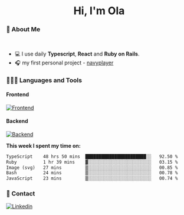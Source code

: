 <h1 align="center">Hi, I'm Ola</h1>

### 💅 About Me

<br/>

- 💻 I use daily **Typescript**, **React** and **Ruby on Rails**.
- 🎧 my first personal project - [navyplayer](https://navyplayer.netlify.app/)

### 👩🏻‍💻 Languages and Tools

#### Frontend

[![Frontend](https://skillicons.dev/icons?i=react,nextjs,ts,js,html,css,scss,tailwind)](https://skillicons.dev)

#### Backend
[![Backend](https://skillicons.dev/icons?i=nodejs,express,nestjs,rails,graphql)](https://skillicons.dev)

**This week I spent my time on:**

<!--START_SECTION:waka-->

```txt
TypeScript    48 hrs 50 mins  ███████████████████████░░   92.50 %
Ruby          1 hr 39 mins    ▓░░░░░░░░░░░░░░░░░░░░░░░░   03.15 %
Image (svg)   27 mins         ▒░░░░░░░░░░░░░░░░░░░░░░░░   00.85 %
Bash          24 mins         ▒░░░░░░░░░░░░░░░░░░░░░░░░   00.78 %
JavaScript    23 mins         ▒░░░░░░░░░░░░░░░░░░░░░░░░   00.74 %
```

<!--END_SECTION:waka-->

### 📨 Contact
  
[![Linkedin](https://skillicons.dev/icons?i=linkedin)](https://linkedin.com/in/aleksandra-kamińska)
